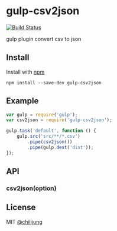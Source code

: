 # gulp-csv2json

[![Build Status](https://travis-ci.org/DataGarage/gulp-csv2json.png?branch=master)](https://travis-ci.org/DataGarage/gulp-csv2json)

gulp plugin convert csv to json

## Install

Install with [npm](https://npmjs.org/package/gulp-csv2json)

```
npm install --save-dev gulp-csv2json
```


## Example

```js
var gulp = require('gulp');
var csv2json = require('gulp-csv2json');

gulp.task('default', function () {
	gulp.src('src/**/*.csv')
		.pipe(csv2json())
		.pipe(gulp.dest('dist'));
});
```


## API

### csv2json(option)


## License

MIT [@chilijung](http://github.com/chilijung)
